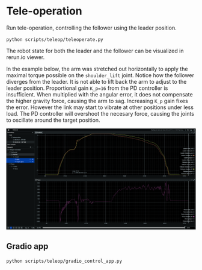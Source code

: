 # Tele-operation

Run tele-operation, controlling the follower using the leader position.

```
python scripts/teleop/teleoperate.py
```

The robot state for both the leader and the follower can be visualized in rerun.io viewer.

In the example below, the arm was stretched out horizontally to apply the maximal torque possible on the `shoulder_lift` joint. Notice how the follower diverges from the leader. It is not able to lift back the arm to adjust to the leader position. Proportional gain `K_p=16` from the PD controller is insufficient. When multiplied with the angular error, it does not compensate the higher gravity force, causing the arm to sag. Increasing `K_p` gain fixes the error. However the link may start to vibrate at other positions under less load. The PD controller will overshoot the necesary force, causing the joints to oscillate around the target position.

![Gradio dashboard](./TeleopRerun.io.png)



## Gradio app

```
python scripts/teleop/gradio_control_app.py
```